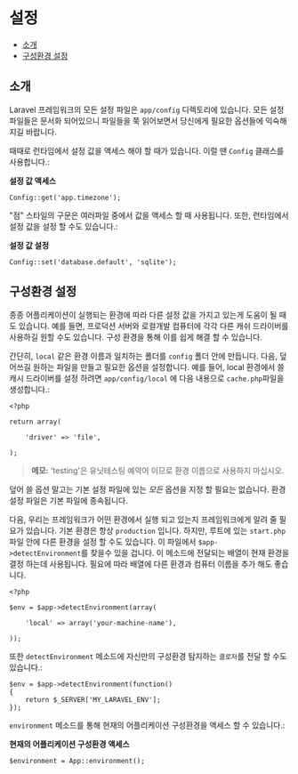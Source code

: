 # 설정

- [소개](#introduction)
- [구성환경 설정](#environment-configuration)

<a name="introduction"></a>
## 소개

Laravel 프레임워크의 모든 설정 파일은 `app/config` 디렉토리에 있습니다. 모든 설정 파일들은 문서화 되어있으니 파일들을 쭉 읽어보면서 당신에게 필요한 옵션들에 익숙해지길 바랍니다.

때때로 런타임에서 설정 값을 액세스 해야 할 때가 있습니다. 이럴 땐 `Config` 클래스를 사용합니다.:

**설정 값 액세스**

	Config::get('app.timezone');

"점" 스타일의 구문은 여러파일 중에서 값을 액세스 할 때 사용됩니다. 또한, 런타임에서 설정 값을 설정 할 수도 있습니다.:

**설정 값 설정**

	Config::set('database.default', 'sqlite');

<a name="environment-configuration"></a>
## 구성환경 설정

종종 어플리케이션이 실행되는 환경에 따라 다른 설정 값을 가지고 있는게 도움이 될 때도 있습니다. 예를 들면,  프로덕션 서버와 로컬개발 컴퓨터에 각각 다른 캐쉬 드라이버를 사용하길 원할 수도 있습니다. 구성 환경을 통해 이를 쉽게 해결 할 수 있습니다.

간단히, `local` 같은 환경 이름과 일치하는 폴더를 `config` 폴더 안에 만듭니다. 다음, 덮어쓰길 원하는 파일을 만들고 필요한 옵션을 설정합니다. 예를 들어, local 환경에서 쓸 캐시 드라이버를 설정 하려면 `app/config/local` 에 다음 내용으로 `cache.php`파일을 생성합니다.:

    <?php

	return array(

		'driver' => 'file',

	);

> **메모:** 'testing'은 유닛테스팅 예약어 이므로 환경 이름으로 사용하지 마십시오.

덮어 쓸 옵션 말고는 기본 설정 파일에 있는 _모든_ 옵션을 지정 할 필요는 없습니다. 환경 설정 파일은 기본 파일에 종속됩니다.

다음, 우리는 프레임워크가 어떤 환경에서 실행 되고 있는지 프레임워크에게 알려 줄 필요가 있습니다. 기본 환경은 항상 `production` 입니다. 하지만, 루트에 있는 `start.php` 파일 안에 다른 환경을 설정 할 수도 있습니다. 이 파일에서 `$app->detectEnvironment`를 찾을수 있을 겁니다. 이 메소드에 전달되는 배열이 현재 환경을 결정 하는데 사용됩니다. 필요에 따라 배열에 다른 환경과 컴퓨터 이름을 추가 해도 좋습니다.

    <?php

    $env = $app->detectEnvironment(array(

        'local' => array('your-machine-name'),

    ));

또한 `detectEnvironment` 메소드에 자신만의 구성환경 탐지하는 `클로저`를 전달 할 수도 있습니다.:

	$env = $app->detectEnvironment(function()
	{
		return $_SERVER['MY_LARAVEL_ENV'];
	});

`environment` 메소드를 통해 현재의 어플리케이션 구성환경을 액세스 할 수 있습니다.:

**현재의 어플리케이션 구성환경 액세스**

	$environment = App::environment();
